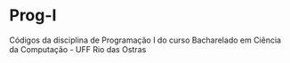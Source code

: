 # Prog-I
Códigos da disciplina de Programação I do curso Bacharelado em Ciência da Computação - UFF Rio das Ostras
